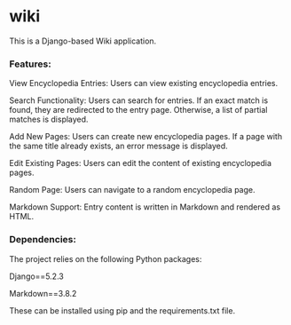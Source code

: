 # wiki
This is a Django-based Wiki application.

### Features:

View Encyclopedia Entries: Users can view existing encyclopedia entries.

Search Functionality: Users can search for entries. If an exact match is found, they are redirected to the entry page. Otherwise, a list of partial matches is displayed.

Add New Pages: Users can create new encyclopedia pages. If a page with the same title already exists, an error message is displayed.

Edit Existing Pages: Users can edit the content of existing encyclopedia pages.

Random Page: Users can navigate to a random encyclopedia page.

Markdown Support: Entry content is written in Markdown and rendered as HTML.

### Dependencies:

The project relies on the following Python packages:

Django==5.2.3 

Markdown==3.8.2 

These can be installed using pip and the requirements.txt file.
